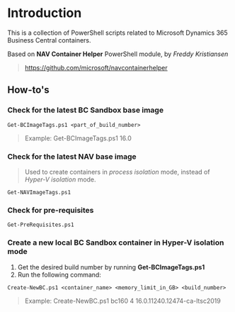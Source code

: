 # Introduction 
This is a collection of PowerShell scripts related to Microsoft Dynamics 365 Business Central containers. 

Based on **NAV Container Helper** PowerShell module, by *Freddy Kristiansen*
> https://github.com/microsoft/navcontainerhelper

## How-to's

### Check for the latest BC Sandbox base image
```
Get-BCImageTags.ps1 <part_of_build_number>
```
> Example: Get-BCImageTags.ps1 16.0

### Check for the latest NAV base image
> Used to create containers in *process isolation* mode, instead of *Hyper-V isolation* mode.
```
Get-NAVImageTags.ps1
```

### Check for pre-requisites
```
Get-PreRequisites.ps1
```

### Create a new local BC Sandbox container in Hyper-V isolation mode
1. Get the desired build number by running **Get-BCImageTags.ps1**
2. Run the following command:
```
Create-NewBC.ps1 <container_name> <memory_limit_in_GB> <build_number>
```
> Example: Create-NewBC.ps1 bc160 4 16.0.11240.12474-ca-ltsc2019